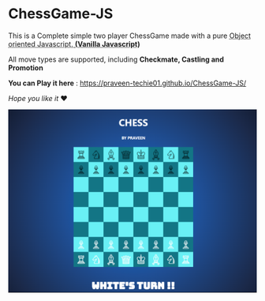 # ChessGame-JS
 This is a Complete simple two player ChessGame made with a pure <abbr title="Pure JavaScript">Object oriented Javascript. **(Vanilla Javascript)** </abbr>

All move types are supported, including **Checkmate, Castling and Promotion**
 
 **You can Play it here** : https://praveen-techie01.github.io/ChessGame-JS/
 
_Hope you like it_ ❤️

[![](https://github.com/Praveen-Techie01/ChessGame-JS/blob/main/img/ChessGame.png)](https://github.com/Praveen-Techie01/ChessGame-JS/blob/main/img/ChessGame.png)
